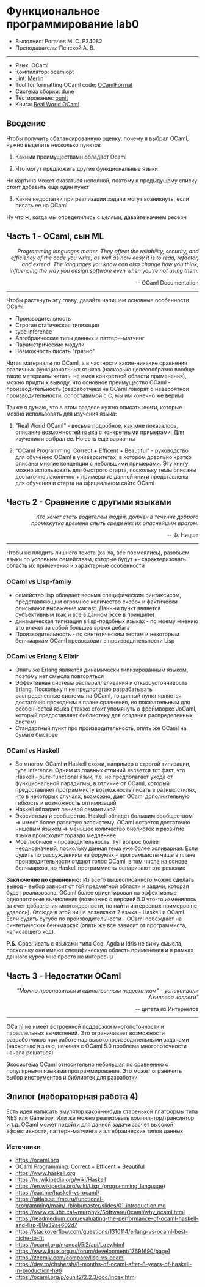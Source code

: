 # Функциональное программирование lab0

- Выполнил: Рогачев М. С. P34082
- Преподаватель: Пенской А. В.
***

- Язык: OCaml
- Компилятор: ocamlopt
- Lint: [Merlin](https://ocaml.org/p/merlin/latest)
- Tool for formatting OCaml code: [OCamlFormat](https://ocaml.org/p/ocamlformat/latest)
- Система сборки: [dune](https://github.com/ocaml/dune)
- Тестирование: [ounit](https://ocaml.org/p/ounit2/latest)
- Книга: [Real World OCaml](https://www.cambridge.org/core/services/aop-cambridge-core/content/view/052E4BCCB09D56A0FE875DD81B1ED571/9781009125802AR.pdf/Real_World_OCaml__Functional_Programming_for_the_Masses.pdf?event-type=FTLA)

## Введение
Чтобы получить сбалансированную оценку, почему я выбрал OCaml, нужно выделить несколько пунктов

1. Какими преимуществами обладает Ocaml

2. Что могут предложить другие функциональные языки

Но картина может оказаться неполной, поэтому к предыдущему списку стоит добавить еще один пункт

3. Какие недостатки при реализации задачи могут возникнуть, если писать ее на OCaml

Ну что ж, когда мы определились с целями, давайте начнем ресерч

## Часть 1 - OCaml, сын ML

<div style="text-align: right"> 
<i>Programming languages matter. They affect the reliability, security, and efficiency of the code you write, as well as how easy it is to read, refactor, and extend. The languages you know can also change how you think, influencing the way you design software even when you’re not using them.
</i>

 -- OCaml Documentation 
</div>

***

Чтобы растянуть эту главу, давайте напишем основные особенности OCaml:

- Производительность
- Строгая статическая типизация
- type inference
- Алгебраические типы данных и паттерн-матчинг
- Параметрические модули
- Возможность писать "грязно"

Читая материалы по OCaml, а в частности какие-никакие сравнения различных функциональных языков (насколько целесообразно вообще такие материалы читать, не имея конкретной области применения), можно придти к выводу, что основное преимущество OCaml - производительность (разработчики на OCaml говорят о невероятной производительности, сопоставимой с C, мы им конечно же верим)

Также я думаю, что в этом разделе нужно описать книги, которые можно использовать для изучения языка: 
1. "Real World OCaml" - весьма подробное, как мне показалось, описание возможностей языка с конкретными примерами. Для изучения я выбрал ее. Но есть еще варианты

2. "OCaml Programming: Correct + Efficent + Beautiful" - руководство для обучению OCaml в университетах, в котором довольно кратко описаны многие концепции с небольшими примерами. Эту книгу можно использовать для быстрого старта, поскольку темы описаны достаточно лаконично + примеры из данной книги представлены для обучения и старта на официальном сайте OCaml


## Часть 2 - Сравнение с другими языками

<div style="text-align: right"><i> Кто хочет стать водителем людей, должен в течение доброго промежутка времени слыть среди них их опаснейшим врагом.
</i>

-- Ф. Ницше
</div>

***

Чтобы не плодить лишнего текста (ха-ха, все посмеялись), разобьем языки по условным семействам, которые будут +- характеризовать область их применения и характерные особенности

 ### OCaml vs Lisp-family
 - семейство lisp обладает весьма специфическим синтаксисом, представляющим огромное количество скобок и фактически описывают выражение как ast. Данный пункт является субъективным (как и все в данном эссе в принципе) 
 - динамическая типизация в lisp-подобных языках - по моему мнению это влечет за собой большее время дебага
 - Производительность - по синтетическим тестам и некоторым бенчмаркам OCaml превосходит в производительности Lisp

 ### OCaml vs Erlang & Elixir
 - Опять же Erlang является динамически типизированным языком, поэтому нет смысла повторяться
 - Эффективная система распараллеливания и отказоустойчивость Erlang. Поскольку я не предполагаю разрабатывать распределенные системы на OCaml, то данный пункт является достаточно проходным в плане сравнения, но показательным для особенностей языка ( также стоит упомянуть о фреймворке JoCaml, который предоставляет библиотеку для создания распределенных систем)
 - Стандартный пункт про производительность, опять же OCaml на бумаге быстрее

 ### OCaml vs Haskell
 - Во многом OCaml и Haskell схожи, например в строгой типизации, type inference. Одним из главных отличий является тот факт, что Haskell - pure-functional язык, т.е. не предполагает ухода от функциональной парадигмы, в отличие от OCaml, который предоставляет программисту возможность писать в разных стилях, что в некоторых случаях, возможно, дает OCaml дополнительную гибкость и возможность оптимизаций
 - Haskell обладает ленивой семантикой
 - Экосистема и сообщество. Haskell обладет большим сообществом => имеет более развитую экосистему. OCaml остается достаточно нишевым языком => меньшее количество библиотек и развитие языка происходит гораздо медленнее
 - Мое любимое - прозводительность. Тут вопрос более неоднозначный, поскольку данная тема уже более холиварная. Если судить по рассуждениям на форумах - программисты чаще в плане производительности отдают голос OCaml, в том числе на основе бенчмарков, но Haskell программисты оспаривают это решение
 
<b>Заключение по сравнению:</b> Из всего вышеописанного можно сделать вывод - выбор зависит от той предметной области и задачи, которая будет реализована. OCaml более ориентирован на эффективные однопоточные вычисления (возможно с версией 5.0 что-то изменилось за счет добавления многоядерности, но найти интересных примеров не удалось). Отсюда в этой нише возникают 2 языка - Haskell и OCaml. Если судить сугубо по производительности - OCaml побеждает на синтетических бенчмарках (опять же все зависит от программиста, написавшего код).

<b>P.S.</b>
 Сравнивать с языками типа Coq, Agda и Idris не вижу смысла, поскольку они имеют специфическую область применения и в рамках данного курса мне просто не интересны

## Часть 3 - Недостатки OCaml
<div style="text-align: right">
<i>"Можно прославиться и единственным недостатком" - успокаивали Ахиллеса коллеги"
</i>

-- цитата из Интернетов
</div>

***

OCaml не имеет встроенной поддержки многопоточности и параллельных вычислений. Это ограничивает возможности разработчиков при работе над высокопроизводительными задачами (насколько я знаю, начиная с OCaml 5.0 проблема многопоточности начала решаться)

Экосистема OCaml относительно небольшая по сравнению с популярными языками программирования. Это может ограничить выбор инструментов и библиотек для разработки


## Эпилог (лабораторная работа 4)

Есть идея написать эмулятор какой-нибудь старенькой платформы типа NES или Gameboy. Или же можно реализовать компилятор/транслятор и т.д. OCaml может подойти для данной задачи засчет высокой эффективности, паттерн-матчинга и алгебраических типов данных

### Источники
- https://ocaml.org
- [OCaml Programming: Correct + Efficent + Beautiful](https://cs3110.github.io/textbook/cover.html)
- https://www.haskell.org
- https://ru.wikipedia.org/wiki/Haskell
- https://en.wikipedia.org/wiki/Lisp_(programming_language)
- https://eax.me/haskell-vs-ocaml/
- https://gitlab.se.ifmo.ru/functional-programming/main/-/blob/master/slides/01-introduction.md
- https://www.cs.ubc.ca/~murphyk/Software/Ocaml/why_ocaml.html
- https://readmedium.com/evaluating-the-performance-of-ocaml-haskell-and-lisp-88e39ae602d7
- https://stackoverflow.com/questions/1310114/erlang-vs-ocaml-best-niche-to-fit
- https://ocaml.org/manual/5.2/api/Lazy.html
- https://www.linux.org.ru/forum/development/17691690/page1
- https://zeemly.com/compare/lisp-vs-ocaml
- https://dev.to/chshersh/8-months-of-ocaml-after-8-years-of-haskell-in-production-h96
- https://ocaml.org/p/ounit2/2.2.3/doc/index.html

